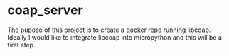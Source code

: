 # coap_server
The pupose of this project is to create a docker repo running libcoap. Ideally I would like to integrate libcoap into micropython and this will be a first step
